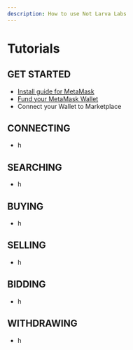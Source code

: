 ```yaml
---
description: How to use Not Larva Labs
---
```


# Tutorials

## GET STARTED

* [Install guide for MetaMask](https://cryptobriefing.com/metamask-beginner-guide/)
* [Fund your MetaMask Wallet](https://metamask.zendesk.com/hc/en-us/articles/360058239311-Directly-buying-tokens-with-on-ramps-in-MetaMask)
* Connect your Wallet to Marketplace

## CONNECTING

* h

## SEARCHING

* h

## BUYING

* h

## SELLING

* h

## BIDDING

* h

## WITHDRAWING

* h

